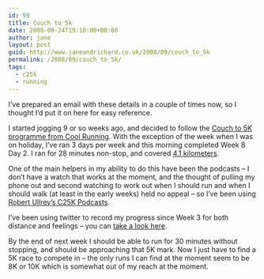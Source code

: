 ```yaml
---
id: 59
title: Couch to 5k
date: 2008-09-24T19:10:00+00:00
author: jane
layout: post
guid: http://www.janeandrichard.co.uk/2008/09/couch_to_5k
permalink: /2008/09/couch_to_5k/
tags:
  - c25k
  - running
---
```

I&#8217;ve prepared an email with these details in a couple of times now, so I thought I&#8217;d put it on here for easy reference.

I started jogging 9 or so weeks ago, and decided to follow the [Couch to 5K programme from Cool Running](http://www.coolrunning.com/engine/2/2_3/181.shtml). With the exception of the week when I was on holiday, I&#8217;ve ran 3 days per week and this morning completed Week 8 Day 2. I ran for 28 minutes non-stop, and covered [4.1 kilometers](http://www.gmap-pedometer.com/?r=2287523).

One of the main helpers in my ability to do this have been the podcasts &#8211; I don&#8217;t have a watch that works at the moment, and the thought of pulling my phone out and second watching to work out when I should run and when I should walk (at least in the early weeks) held no appeal &#8211; so I&#8217;ve been using [Robert Ullrey&#8217;s C25K Podcasts](http://www.ullreys.com/robert/Podcasts/page4/files/category-7.html).

I&#8217;ve been using twitter to record my progress since Week 3 for both distance and feelings &#8211; you can [take a look here](http://search.twitter.com/search?q=%23c25k+janefoth).

By the end of next week I should be able to run for 30 minutes without stopping, and should be approaching that 5K mark. Now I just have to find a 5K race to compete in &#8211; the only runs I can find at the moment seem to be 8K or 10K which is somewhat out of my reach at the moment.